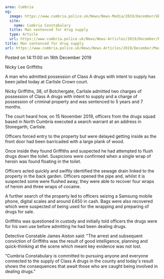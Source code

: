 ```yaml
area: Cumbria
og:
  image: https://www.cumbria.police.uk/News/News-Media/2019/December/GRIFFITHS-NICKY-LEE-05-11-1981jpg.jpg
  site:
    name: Cumbria Constabulary
  title: Man sentenced for drug supply
  type: Article
  url: https://www.cumbria.police.uk/News/News-Articles/2019/December/Man-sentenced-for-drug-supply.aspx
title: Man sentenced for drug supply
url: https://www.cumbria.police.uk/News/News-Articles/2019/December/Man-sentenced-for-drug-supply.aspx
```

Posted on 14:11:00 on 16th December 2019

Nicky Lee Griffiths

A man who admitted possession of Class A drugs with intent to supply has been jailed today at Carlisle Crown court.

Nicky Griffiths, 38, of Botchergate, Carlisle admitted two charges of possession of Class A drugs with intent to supply and a charge of possession of criminal property and was sentenced to 5 years and 7 months.

The court heard how, on 15 November 2019, officers from the drugs squad based in North Cumbria executed a search warrant at an address in Stonegarth, Carlisle.

Officers forced entry to the property but were delayed getting inside as the front door had been barricaded with a large plank of wood.

Once inside they found Griffiths and suspected he had attempted to flush drugs down the toilet. Suspicions were confirmed when a single wrap of heroin was found floating in the toilet.

Officers acted quickly and swiftly identified the sewage drain linked to the property in the back garden. Officers opened the pipe and, whilst it is suspected some were flushed away, they were able to recover four wraps of heroin and three wraps of cocaine.

A further search of the property led to officers seizing a Samsung mobile phone, digital scales and around £450 in cash. Bags were also recovered which were suspected of being used for the wrapping and preparing of drugs for sale.

Griffiths was questioned in custody and initially told officers the drugs were for his own use before admitting he had been dealing drugs.

Detective Constable James Aiston said: "The arrest and subsequent conviction of Griffiths was the result of good intelligence, planning and quick-thinking at the scene which meant key evidence was not lost.

"Cumbria Constabulary is committed to pursuing anyone and everyone connected to the supply of Class A drugs in the county and today's result shows the consequences that await those who are caught being involved in dealing drugs."
